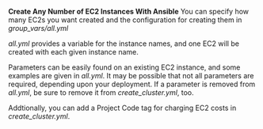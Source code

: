 **Create Any Number of EC2 Instances With Ansible**
You can specify how many EC2s you want created and the configuration for creating them in *group_vars/all.yml*

*all.yml* provides a variable for the instance names, and one EC2 will be created with each given instance name.

Parameters can be easily found on an existing EC2 instance, and some examples are given in *all.yml*. It may be possible that not all parameters are required, depending upon your deployment. If a parameter is removed from *all.yml*, be sure to remove it from *create_cluster.yml*, too.

Addtionally, you can add a Project Code tag for charging EC2 costs in *create_cluster.yml*.
